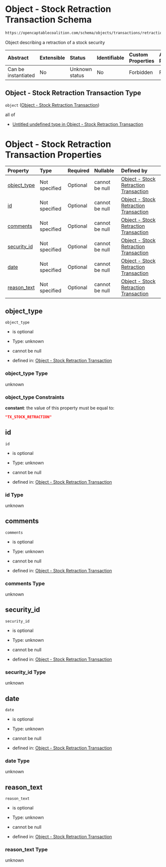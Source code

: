 # Object - Stock Retraction Transaction Schema

```txt
https://opencaptablecoalition.com/schema/objects/transactions/retraction/stock_retraction
```

Object describing a retraction of a stock security

| Abstract            | Extensible | Status         | Identifiable | Custom Properties | Additional Properties | Access Restrictions | Defined In                                                                                                                     |
| :------------------ | :--------- | :------------- | :----------- | :---------------- | :-------------------- | :------------------ | :----------------------------------------------------------------------------------------------------------------------------- |
| Can be instantiated | No         | Unknown status | No           | Forbidden         | Forbidden             | none                | [StockRetraction.schema.json](../../schema/objects/transactions/retraction/StockRetraction.schema.json "open original schema") |

## Object - Stock Retraction Transaction Type

`object` ([Object - Stock Retraction Transaction](stockretraction.md))

all of

*   [Untitled undefined type in Object - Stock Retraction Transaction](stockretraction-allof-0.md "check type definition")

# Object - Stock Retraction Transaction Properties

| Property                    | Type          | Required | Nullable       | Defined by                                                                                                                                                                                             |
| :-------------------------- | :------------ | :------- | :------------- | :----------------------------------------------------------------------------------------------------------------------------------------------------------------------------------------------------- |
| [object_type](#object_type) | Not specified | Optional | cannot be null | [Object - Stock Retraction Transaction](stockretraction-properties-object_type.md "https://opencaptablecoalition.com/schema/objects/transactions/retraction/stock_retraction#/properties/object_type") |
| [id](#id)                   | Not specified | Optional | cannot be null | [Object - Stock Retraction Transaction](stockretraction-properties-id.md "https://opencaptablecoalition.com/schema/objects/transactions/retraction/stock_retraction#/properties/id")                   |
| [comments](#comments)       | Not specified | Optional | cannot be null | [Object - Stock Retraction Transaction](stockretraction-properties-comments.md "https://opencaptablecoalition.com/schema/objects/transactions/retraction/stock_retraction#/properties/comments")       |
| [security_id](#security_id) | Not specified | Optional | cannot be null | [Object - Stock Retraction Transaction](stockretraction-properties-security_id.md "https://opencaptablecoalition.com/schema/objects/transactions/retraction/stock_retraction#/properties/security_id") |
| [date](#date)               | Not specified | Optional | cannot be null | [Object - Stock Retraction Transaction](stockretraction-properties-date.md "https://opencaptablecoalition.com/schema/objects/transactions/retraction/stock_retraction#/properties/date")               |
| [reason_text](#reason_text) | Not specified | Optional | cannot be null | [Object - Stock Retraction Transaction](stockretraction-properties-reason_text.md "https://opencaptablecoalition.com/schema/objects/transactions/retraction/stock_retraction#/properties/reason_text") |

## object_type



`object_type`

*   is optional

*   Type: unknown

*   cannot be null

*   defined in: [Object - Stock Retraction Transaction](stockretraction-properties-object_type.md "https://opencaptablecoalition.com/schema/objects/transactions/retraction/stock_retraction#/properties/object_type")

### object_type Type

unknown

### object_type Constraints

**constant**: the value of this property must be equal to:

```json
"TX_STOCK_RETRACTION"
```

## id



`id`

*   is optional

*   Type: unknown

*   cannot be null

*   defined in: [Object - Stock Retraction Transaction](stockretraction-properties-id.md "https://opencaptablecoalition.com/schema/objects/transactions/retraction/stock_retraction#/properties/id")

### id Type

unknown

## comments



`comments`

*   is optional

*   Type: unknown

*   cannot be null

*   defined in: [Object - Stock Retraction Transaction](stockretraction-properties-comments.md "https://opencaptablecoalition.com/schema/objects/transactions/retraction/stock_retraction#/properties/comments")

### comments Type

unknown

## security_id



`security_id`

*   is optional

*   Type: unknown

*   cannot be null

*   defined in: [Object - Stock Retraction Transaction](stockretraction-properties-security_id.md "https://opencaptablecoalition.com/schema/objects/transactions/retraction/stock_retraction#/properties/security_id")

### security_id Type

unknown

## date



`date`

*   is optional

*   Type: unknown

*   cannot be null

*   defined in: [Object - Stock Retraction Transaction](stockretraction-properties-date.md "https://opencaptablecoalition.com/schema/objects/transactions/retraction/stock_retraction#/properties/date")

### date Type

unknown

## reason_text



`reason_text`

*   is optional

*   Type: unknown

*   cannot be null

*   defined in: [Object - Stock Retraction Transaction](stockretraction-properties-reason_text.md "https://opencaptablecoalition.com/schema/objects/transactions/retraction/stock_retraction#/properties/reason_text")

### reason_text Type

unknown
